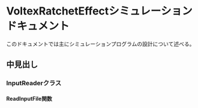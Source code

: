 # VoltexRatchetEffectシミュレーションドキュメント  

このドキュメントでは主にシミュレーションプログラムの設計について述べる。  

## 中見出し  

### InputReaderクラス  

#### ReadInputFile関数  

